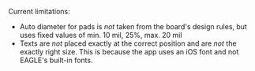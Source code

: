 Current limitations:

- Auto diameter for pads is _not_ taken from the board's design rules, but uses fixed values of min. 10 mil, 25%, max. 20 mil
- Texts are _not_ placed exactly at the correct position and are _not_ the exactly right size. This is because the app uses an iOS font and not EAGLE's built-in fonts.